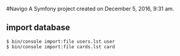 #Navigo
A Symfony project created on December 5, 2016, 9:31 am.

import database
-------

	$ bin/console import:file users.lst user
	$ bin/console import:file cards.lst card

